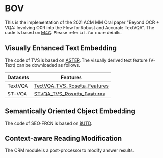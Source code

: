 BOV
===
This is the implementation of the 2021 ACM MM Oral paper "Beyond OCR + VQA: Involving OCR into the Flow for Robust and Accurate TextVQA". The code is based on [M4C](https://github.com/facebookresearch/mmf/tree/project/m4c/projects/M4C). Please refer to it for more details.

Visually Enhanced Text Embedding
---
The code of TVS is based on [ASTER](https://github.com/ayumiymk/aster.pytorch). The visually derived text feature (V-Text) can be downloaded as follows.

| Datasets | Features |
|----------|----------|
TextVQA | [TextVQA_TVS_Rosetta_Features](https://drive.google.com/file/d/1B3eQH8CSPLDiUR_FOJQ3djppwHr1Qlu3/view?usp=sharing)
ST-VQA | [STVQA_TVS_Rosetta_Features](https://drive.google.com/file/d/11YWBN5hueciPulCCK5LsAI6FSkf7lLzv/view?usp=sharing)

Semantically Oriented Object Embedding
---
The code of SEO-FRCN is based on [BUTD](https://github.com/MILVLG/bottom-up-attention.pytorch).

Context-aware Reading Modification
---
The CRM module is a post-processor to modify answer results.
